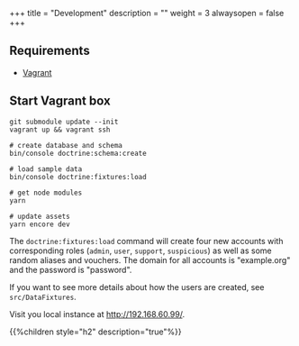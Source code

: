 +++
title = "Development"
description = ""
weight = 3
alwaysopen = false
+++

## Requirements

* [Vagrant](https://vagrantup.com/)

## Start Vagrant box

    git submodule update --init
    vagrant up && vagrant ssh

    # create database and schema
    bin/console doctrine:schema:create

    # load sample data
    bin/console doctrine:fixtures:load

    # get node modules
    yarn

    # update assets
    yarn encore dev

The `doctrine:fixtures:load` command will create four new accounts with
corresponding roles (`admin`, `user`, `support`, `suspicious`) as well
as some random aliases and vouchers. The domain for all accounts is
"example.org" and the password is "password".

If you want to see more details about how the users are created, see
`src/DataFixtures`.

Visit you local instance at http://192.168.60.99/.

{{%children style="h2" description="true"%}}
